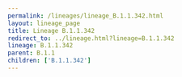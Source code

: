 ```yaml
---
permalink: /lineages/lineage_B.1.1.342.html
layout: lineage_page
title: Lineage B.1.1.342
redirect_to: ../lineage.html?lineage=B.1.1.342
lineage: B.1.1.342
parent: B.1.1
children: ['B.1.1.342']
---
```

